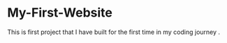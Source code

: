 # My-First-Website
This is first project that I have built for the first time in my coding journey . 
